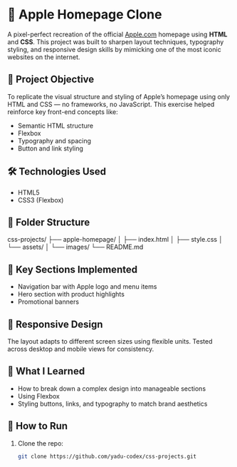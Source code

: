# 🍎 Apple Homepage Clone

A pixel-perfect recreation of the official [Apple.com](https://www.apple.com) homepage using **HTML** and **CSS**. This project was built to sharpen layout techniques, typography styling, and responsive design skills by mimicking one of the most iconic websites on the internet.

## 🎯 Project Objective

To replicate the visual structure and styling of Apple’s homepage using only HTML and CSS — no frameworks, no JavaScript. This exercise helped reinforce key front-end concepts like:

- Semantic HTML structure
- Flexbox 
- Typography and spacing
- Button and link styling


## 🛠️ Technologies Used

- HTML5
- CSS3 (Flexbox)

## 📂 Folder Structure

css-projects/ ├── apple-homepage/ │ ├── index.html │ ├── style.css │ └── assets/ │ └── images/ └── README.md


## 📌 Key Sections Implemented

- Navigation bar with Apple logo and menu items
- Hero section with product highlights
- Promotional banners

## 📱 Responsive Design

The layout adapts to different screen sizes using flexible units. Tested across desktop and mobile views for consistency.

## 🧠 What I Learned

- How to break down a complex design into manageable sections
- Using Flexbox 
- Styling buttons, links, and typography to match brand aesthetics

## 🚀 How to Run

1. Clone the repo:
   ```bash
   git clone https://github.com/yadu-codex/css-projects.git
